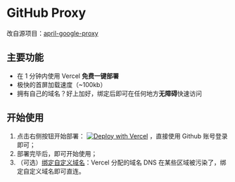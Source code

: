 # GitHub Proxy

改自源项目：[april-google-proxy](https://github.com/april-projects/april-google-proxy)

## 主要功能

- 在 1 分钟内使用 Vercel **免费一键部署**
- 极快的首屏加载速度（~100kb）
- 拥有自己的域名？好上加好，绑定后即可在任何地方**无障碍**快速访问

## 开始使用

1. 点击右侧按钮开始部署： [![Deploy with Vercel](https://vercel.com/button)](https://vercel.com/new/clone?repository-url=https://github.com/rong6/github-proxy&project-name=github-proxy&repository-name=github-proxy)
，直接使用 Github 账号登录即可；
2. 部署完毕后，即可开始使用；
3. （可选）[绑定自定义域名](https://vercel.com/docs/concepts/projects/domains/add-a-domain)：Vercel 分配的域名 DNS
   在某些区域被污染了，绑定自定义域名即可直连。
